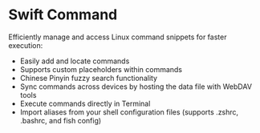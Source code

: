 # Swift Command

Efficiently manage and access Linux command snippets for faster execution:

- Easily add and locate commands
- Supports custom placeholders within commands
- Chinese Pinyin fuzzy search functionality
- Sync commands across devices by hosting the data file with WebDAV tools
- Execute commands directly in Terminal
- Import aliases from your shell configuration files (supports .zshrc, .bashrc, and fish config)
